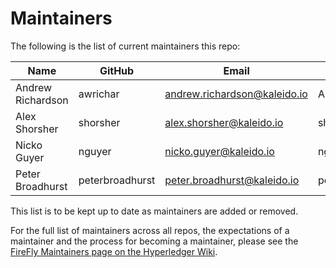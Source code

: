 # Maintainers

The following is the list of current maintainers this repo:

| Name              | GitHub          | Email                        | LFID              |
| ----------------- | --------------- | ---------------------------- | ----------------- |
| Andrew Richardson | awrichar        | andrew.richardson@kaleido.io | Andrew.Richardson |
| Alex Shorsher     | shorsher        | alex.shorsher@kaleido.io     | shorsher          |
| Nicko Guyer       | nguyer          | nicko.guyer@kaleido.io       | nguyer            |
| Peter Broadhurst  | peterbroadhurst | peter.broadhurst@kaleido.io  | peterbroadhurst   |

This list is to be kept up to date as maintainers are added or removed.

For the full list of maintainers across all repos, the expectations of a maintainer and the process for becoming a maintainer, please see the [FireFly Maintainers page on the Hyperledger Wiki](https://wiki.hyperledger.org/display/FIR/Maintainers).
